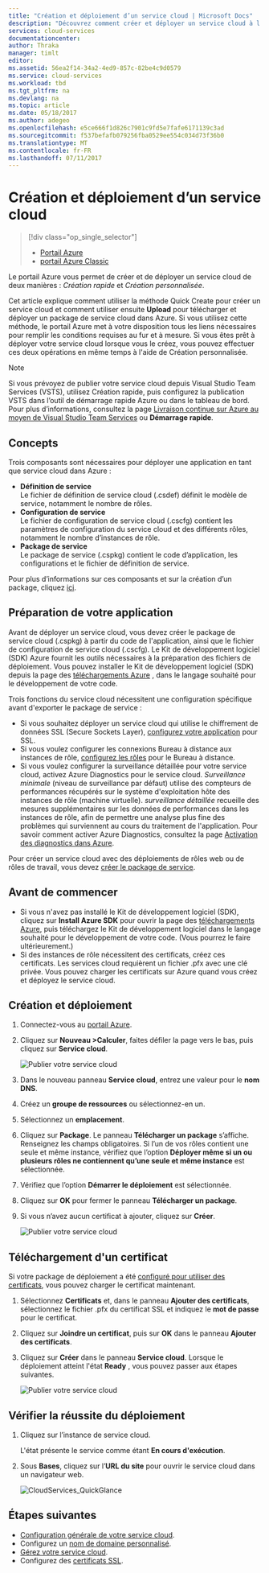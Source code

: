 ```yaml
---
title: "Création et déploiement d’un service cloud | Microsoft Docs"
description: "Découvrez comment créer et déployer un service cloud à l'aide du portail Azure."
services: cloud-services
documentationcenter: 
author: Thraka
manager: timlt
editor: 
ms.assetid: 56ea2f14-34a2-4ed9-857c-82be4c9d0579
ms.service: cloud-services
ms.workload: tbd
ms.tgt_pltfrm: na
ms.devlang: na
ms.topic: article
ms.date: 05/18/2017
ms.author: adegeo
ms.openlocfilehash: e5ce666f1d826c7901c9fd5e7fafe6171139c3ad
ms.sourcegitcommit: f537befafb079256fba0529ee554c034d73f36b0
ms.translationtype: MT
ms.contentlocale: fr-FR
ms.lasthandoff: 07/11/2017
---
```

# <a name="how-to-create-and-deploy-a-cloud-service"></a>Création et déploiement d’un service cloud
> [!div class="op_single_selector"]
> * [Portail Azure](cloud-services-how-to-create-deploy-portal.md)
> * [portail Azure Classic](cloud-services-how-to-create-deploy.md)
>
>

Le portail Azure vous permet de créer et de déployer un service cloud de deux manières : *Création rapide* et *Création personnalisée*.

Cet article explique comment utiliser la méthode Quick Create pour créer un service cloud et comment utiliser ensuite **Upload** pour télécharger et déployer un package de service cloud dans Azure. Si vous utilisez cette méthode, le portail Azure met à votre disposition tous les liens nécessaires pour remplir les conditions requises au fur et à mesure. Si vous êtes prêt à déployer votre service cloud lorsque vous le créez, vous pouvez effectuer ces deux opérations en même temps à l'aide de Création personnalisée.

> [!NOTE]
> Si vous prévoyez de publier votre service cloud depuis Visual Studio Team Services (VSTS), utilisez Création rapide, puis configurez la publication VSTS dans l’outil de démarrage rapide Azure ou dans le tableau de bord. Pour plus d’informations, consultez la page [Livraison continue sur Azure au moyen de Visual Studio Team Services][TFSTutorialForCloudService] ou **Démarrage rapide**.
>
>

## <a name="concepts"></a>Concepts
Trois composants sont nécessaires pour déployer une application en tant que service cloud dans Azure :

* **Définition de service**  
  Le fichier de définition de service cloud (.csdef) définit le modèle de service, notamment le nombre de rôles.
* **Configuration de service**  
  Le fichier de configuration de service cloud (.cscfg) contient les paramètres de configuration du service cloud et des différents rôles, notamment le nombre d’instances de rôle.
* **Package de service**  
  Le package de service (.cspkg) contient le code d’application, les configurations et le fichier de définition de service.

Pour plus d’informations sur ces composants et sur la création d’un package, cliquez [ici](cloud-services-model-and-package.md).

## <a name="prepare-your-app"></a>Préparation de votre application
Avant de déployer un service cloud, vous devez créer le package de service cloud (.cspkg) à partir du code de l'application, ainsi que le fichier de configuration de service cloud (.cscfg). Le Kit de développement logiciel (SDK) Azure fournit les outils nécessaires à la préparation des fichiers de déploiement. Vous pouvez installer le Kit de développement logiciel (SDK) depuis la page des [téléchargements Azure](https://azure.microsoft.com/downloads/) , dans le langage souhaité pour le développement de votre code.

Trois fonctions du service cloud nécessitent une configuration spécifique avant d'exporter le package de service :

* Si vous souhaitez déployer un service cloud qui utilise le chiffrement de données SSL (Secure Sockets Layer), [configurez votre application](cloud-services-configure-ssl-certificate-portal.md#modify) pour SSL.
* Si vous voulez configurer les connexions Bureau à distance aux instances de rôle, [configurez les rôles](cloud-services-role-enable-remote-desktop-new-portal.md) pour le Bureau à distance.
* Si vous voulez configurer la surveillance détaillée pour votre service cloud, activez Azure Diagnostics pour le service cloud. *Surveillance minimale* (niveau de surveillance par défaut) utilise des compteurs de performances récupérés sur le système d'exploitation hôte des instances de rôle (machine virtuelle). *surveillance détaillée* recueille des mesures supplémentaires sur les données de performances dans les instances de rôle, afin de permettre une analyse plus fine des problèmes qui surviennent au cours du traitement de l'application. Pour savoir comment activer Azure Diagnostics, consultez la page [Activation des diagnostics dans Azure](cloud-services-dotnet-diagnostics.md).

Pour créer un service cloud avec des déploiements de rôles web ou de rôles de travail, vous devez [créer le package de service](cloud-services-model-and-package.md#servicepackagecspkg).

## <a name="before-you-begin"></a>Avant de commencer
* Si vous n'avez pas installé le Kit de développement logiciel (SDK), cliquez sur **Install Azure SDK** pour ouvrir la page des [téléchargements Azure](https://azure.microsoft.com/downloads/), puis téléchargez le Kit de développement logiciel dans le langage souhaité pour le développement de votre code. (Vous pourrez le faire ultérieurement.)
* Si des instances de rôle nécessitent des certificats, créez ces certificats. Les services cloud requièrent un fichier .pfx avec une clé privée. Vous pouvez charger les certificats sur Azure quand vous créez et déployez le service cloud.

## <a name="create-and-deploy"></a>Création et déploiement
1. Connectez-vous au [portail Azure](https://portal.azure.com/).
2. Cliquez sur **Nouveau >Calculer**, faites défiler la page vers le bas, puis cliquez sur **Service cloud**.

    ![Publier votre service cloud](media/cloud-services-how-to-create-deploy-portal/create-cloud-service.png)
3. Dans le nouveau panneau **Service cloud**, entrez une valeur pour le **nom DNS**.
4. Créez un **groupe de ressources** ou sélectionnez-en un.
5. Sélectionnez un **emplacement**.
6. Cliquez sur **Package**. Le panneau **Télécharger un package** s’affiche. Renseignez les champs obligatoires. Si l’un de vos rôles contient une seule et même instance, vérifiez que l’option **Déployer même si un ou plusieurs rôles ne contiennent qu’une seule et même instance** est sélectionnée.
7. Vérifiez que l’option **Démarrer le déploiement** est sélectionnée.
8. Cliquez sur **OK** pour fermer le panneau **Télécharger un package**.
9. Si vous n’avez aucun certificat à ajouter, cliquez sur **Créer**.

    ![Publier votre service cloud](media/cloud-services-how-to-create-deploy-portal/select-package.png)

## <a name="upload-a-certificate"></a>Téléchargement d'un certificat
Si votre package de déploiement a été [configuré pour utiliser des certificats](cloud-services-configure-ssl-certificate-portal.md#modify), vous pouvez charger le certificat maintenant.

1. Sélectionnez **Certificats** et, dans le panneau **Ajouter des certificats**, sélectionnez le fichier .pfx du certificat SSL et indiquez le **mot de passe** pour le certificat.
2. Cliquez sur **Joindre un certificat**, puis sur **OK** dans le panneau **Ajouter des certificats**.
3. Cliquez sur **Créer** dans le panneau **Service cloud**. Lorsque le déploiement atteint l'état **Ready** , vous pouvez passer aux étapes suivantes.

    ![Publier votre service cloud](media/cloud-services-how-to-create-deploy-portal/attach-cert.png)

## <a name="verify-your-deployment-completed-successfully"></a>Vérifier la réussite du déploiement
1. Cliquez sur l’instance de service cloud.

    L'état présente le service comme étant **En cours d'exécution**.
2. Sous **Bases**, cliquez sur l’**URL du site** pour ouvrir le service cloud dans un navigateur web.

    ![CloudServices_QuickGlance](./media/cloud-services-how-to-create-deploy-portal/running.png)

[TFSTutorialForCloudService]: http://go.microsoft.com/fwlink/?LinkID=251796

## <a name="next-steps"></a>Étapes suivantes
* [Configuration générale de votre service cloud](cloud-services-how-to-configure-portal.md).
* Configurez un [nom de domaine personnalisé](cloud-services-custom-domain-name-portal.md).
* [Gérez votre service cloud](cloud-services-how-to-manage-portal.md).
* Configurez des [certificats SSL](cloud-services-configure-ssl-certificate-portal.md).
